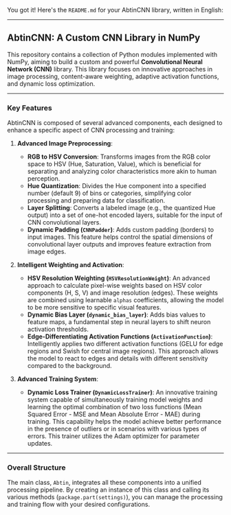 You got it! Here's the `README.md` for your AbtinCNN library, written in English:

---

## AbtinCNN: A Custom CNN Library in NumPy

This repository contains a collection of Python modules implemented with NumPy, aiming to build a custom and powerful **Convolutional Neural Network (CNN)** library. This library focuses on innovative approaches in image processing, content-aware weighting, adaptive activation functions, and dynamic loss optimization.

---

### Key Features

AbtinCNN is composed of several advanced components, each designed to enhance a specific aspect of CNN processing and training:

1.  **Advanced Image Preprocessing**:
    * **RGB to HSV Conversion**: Transforms images from the RGB color space to HSV (Hue, Saturation, Value), which is beneficial for separating and analyzing color characteristics more akin to human perception.
    * **Hue Quantization**: Divides the Hue component into a specified number (default 9) of bins or categories, simplifying color processing and preparing data for classification.
    * **Layer Splitting**: Converts a labeled image (e.g., the quantized Hue output) into a set of one-hot encoded layers, suitable for the input of CNN convolutional layers.
    * **Dynamic Padding (`CNNPadder`)**: Adds custom padding (borders) to input images. This feature helps control the spatial dimensions of convolutional layer outputs and improves feature extraction from image edges.

2.  **Intelligent Weighting and Activation**:
    * **HSV Resolution Weighting (`HSVResolutionWeight`)**: An advanced approach to calculate pixel-wise weights based on HSV color components (H, S, V) and image resolution (edges). These weights are combined using learnable `alphas` coefficients, allowing the model to be more sensitive to specific visual features.
    * **Dynamic Bias Layer (`dynamic_bias_layer`)**: Adds bias values to feature maps, a fundamental step in neural layers to shift neuron activation thresholds.
    * **Edge-Differentiating Activation Functions (`ActivationFunction`)**: Intelligently applies two different activation functions (GELU for edge regions and Swish for central image regions). This approach allows the model to react to edges and details with different sensitivity compared to the background.

3.  **Advanced Training System**:
    * **Dynamic Loss Trainer (`DynamicLossTrainer`)**: An innovative training system capable of simultaneously training model weights and learning the optimal combination of two loss functions (Mean Squared Error - MSE and Mean Absolute Error - MAE) during training. This capability helps the model achieve better performance in the presence of outliers or in scenarios with various types of errors. This trainer utilizes the Adam optimizer for parameter updates.

---

### Overall Structure

The main class, `Abtin`, integrates all these components into a unified processing pipeline. By creating an instance of this class and calling its various methods (`package.part(settings)`), you can manage the processing and training flow with your desired configurations.
